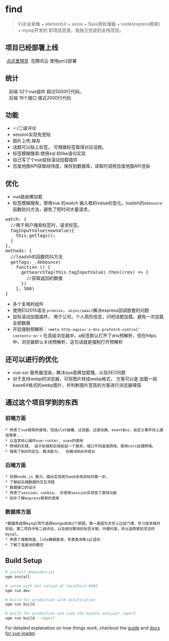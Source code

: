 # find

> VUE全家桶 + elementUI + axios + Sass预处理器 + node(express框架) + mysql开发的 职场信息类，我独立完成的全栈项目。
## 项目已经部署上线
  <a href='http://www.lijinwen.cn/find' target="_blank">点这里预览</a>
  在腾讯云 使用pm2部署

## 统计
    前端 32个vue组件 超过5000行代码。 <br>
    后端 19个接口 接近2000行代码
## 功能
* 一/二级评论
* session实现免登陆
* 图片上传,保存
* 话题可以贴上标签， 可根据标签取得对应话题。
* 标签模糊搜索:使用sql 的like语句实现
* 自己写了个vue鼠标滚动加载插件
* 百度地图API获取经纬度，保存到数据库，读取时调用百度地图API渲染

## 优化
* vue路由懒加载
* 标签模糊搜索，使用vue 的watch 输入框的value的变化。loadsh的`debounce`函数防抖方法，避免了短时间大量请求。

<pre>
watch: {
  //用于用户搜索标签时，请求标签。
  tagInputValue(newValue){
    this.getTags();
  }
},
methods: {
  //loadsh的函数防抖方法
  getTags:_.debounce(
    function () {
      getSearchTag(this.tagInputValue).then((res) => {
        //获取返回的数据
      })
    }, 500)
}
</pre>
* 多个复用的组件
* 使用ES2015语法 `promise`， `async/await`解决express回调嵌套的问题
* 鼠标滚动加载插件， 用于公司，个人简历信息，问吧话题加载。避免一次加载全部数据
* 开启强制预解析：`<meta http-equiv='x-dns-prefetch-control' content='on'>` 在高级浏览器中，a标签默认打开了dns预解析，但在https中，浏览器默认关闭预解析，这句话就是强制打开预解析
## 还可以进行的优化
* vue-ssr 服务器渲染，解决spa首屏加载慢，以及SEO问题
* 对于支持webp的浏览器，可将图片转成webp格式， 方案可以是 加载一段base64格式的webp图片，并判断图片宽高的方案进行浏览器嗅探


## 通过这个项目学到的东西
### 前端方面
	* 熟悉了vue框架的使用，包括slot插槽，过滤器，过渡动画，eventBus，自定义事件向上通信等等...
	* 以及其核心插件vue-router, vuex的使用
	* 跨域的实践， 由于前端和后端各起一个服务，端口不同造成跨域。使用cors处理跨域。
	* 锻炼了BUG的定位，解决能力。  在解决BUG中成长 	
	
### 后端方面
	* 初探node.js 魅力，踏出实现成为web全栈目标的第一步。 
	* 了解前后端数据的交互流程
	* 数据接口的设计
	* 熟悉了session，cookie。 并使用session实现免了登陆功能
	* 初步了解express框架的使用
### 数据库方面
	*数据库选择mysql而不选择mongodb有2个原因，第一是因为大学上过这门课，学习成本相对较低。第二项目中有二级评论，以及相对繁琐的标签关联，外键约束。所以选择更加灵活的mysql。
	* 熟悉了增删改查，like模糊查询，多表查询等sql语句 
	* 了解了连接池的概念
	
## Build Setup

``` bash
# install dependencies
npm install

# serve with hot reload at localhost:8080
npm run dev

# build for production with minification
npm run build

# build for production and view the bundle analyzer report
npm run build --report
```

For detailed explanation on how things work, checkout the [guide](http://vuejs-templates.github.io/webpack/) and [docs for vue-loader](http://vuejs.github.io/vue-loader).
